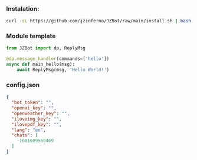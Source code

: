 ### Instalation:

```bash
curl -sL https://github.com/jzinferno/JZBot/raw/main/install.sh | bash
```

### Module template

```python
from JZBot import dp, ReplyMsg

@dp.message_handler(commands=['hello'])
async def main_hello(msg):
    await ReplyMsg(msg, 'Hello World!')
```

### config.json

```json
{
  "bot_token": "",
  "openai_key": "",
  "openweather_key": "",
  "iloveimg_key": "",
  "ilovepdf_key": "",
  "lang": "en",
  "chats": [
    -1001609560469
  ]
}
```
